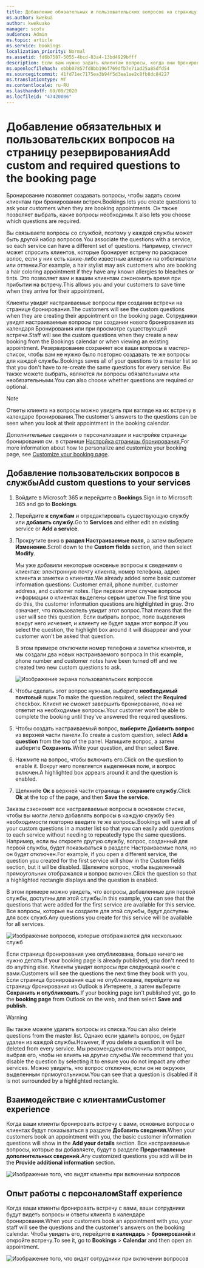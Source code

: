 ```yaml
---
title: Добавление обязательных и пользовательских вопросов на страницу резервирования
ms.author: kwekua
author: kwekuako
manager: scotv
audience: Admin
ms.topic: article
ms.service: bookings
localization_priority: Normal
ms.assetid: fd6b7587-5055-4bcd-83a4-13bd4929bfff
description: Если вам нужно задать клиентам вопросы, когда они бронировать встречу с вами в Интернете, вы можете добавить настраиваемые вопросы и необходимые вопросы на страницу бронирования.
ms.openlocfilehash: ebbb07857fd8bb196f769dfb7e71ad25a85dfd54
ms.sourcegitcommit: 41fd71ec7175ea3b94f5d3ea1ae2c8fb8dc84227
ms.translationtype: MT
ms.contentlocale: ru-RU
ms.lasthandoff: 09/09/2020
ms.locfileid: "47420086"
---
```

# <a name="add-custom-and-required-questions-to-the-booking-page"></a><span data-ttu-id="db132-103">Добавление обязательных и пользовательских вопросов на страницу резервирования</span><span class="sxs-lookup"><span data-stu-id="db132-103">Add custom and required questions to the booking page</span></span>

<span data-ttu-id="db132-104">Бронирование позволяет создавать вопросы, чтобы задать своим клиентам при бронировании встреч.</span><span class="sxs-lookup"><span data-stu-id="db132-104">Bookings lets you create questions to ask your customers when they are booking appointments.</span></span> <span data-ttu-id="db132-105">Он также позволяет выбрать, какие вопросы необходимы.</span><span class="sxs-lookup"><span data-stu-id="db132-105">It also lets you choose which questions are required.</span></span>

<span data-ttu-id="db132-106">Вы связываете вопросы со службой, поэтому у каждой службы может быть другой набор вопросов.</span><span class="sxs-lookup"><span data-stu-id="db132-106">You associate the questions with a service, so each service can have a different set of questions.</span></span> <span data-ttu-id="db132-107">Например, стилист может спросить клиентов, которые бронирует встречу по раскраске волос, если у них есть какие-либо известные аллергии на отбеливатели или оттенки.</span><span class="sxs-lookup"><span data-stu-id="db132-107">For example, a hair stylist may ask customers who are booking a hair coloring appointment if they have any known allergies to bleaches or tints.</span></span> <span data-ttu-id="db132-108">Это позволяет вам и вашим клиентам сэкономить время при прибытии на встречу.</span><span class="sxs-lookup"><span data-stu-id="db132-108">This allows you and your customers to save time when they arrive for their appointment.</span></span>

<span data-ttu-id="db132-109">Клиенты увидят настраиваемые вопросы при создании встречи на странице бронирования.</span><span class="sxs-lookup"><span data-stu-id="db132-109">The customers will see the custom questions when they are creating their appointment on the booking page.</span></span> <span data-ttu-id="db132-110">Сотрудники увидят настраиваемые вопросы при создании нового бронирования из календаря Бронирования или при просмотре существующей встречи.</span><span class="sxs-lookup"><span data-stu-id="db132-110">Staff will see the custom questions when they create a new booking from the Bookings calendar or when viewing an existing appointment.</span></span> <span data-ttu-id="db132-111">Резервирование сохраняет все ваши вопросы в мастер-список, чтобы вам не нужно было повторно создавать те же вопросы для каждой службы.</span><span class="sxs-lookup"><span data-stu-id="db132-111">Bookings saves all of your questions to a master list so that you don't have to re-create the same questions for every service.</span></span> <span data-ttu-id="db132-112">Вы также можете выбрать, являются ли вопросы обязательными или необязательными.</span><span class="sxs-lookup"><span data-stu-id="db132-112">You can also choose whether questions are required or optional.</span></span>

> [!NOTE]
> <span data-ttu-id="db132-113">Ответы клиента на вопросы можно увидеть при взгляде на их встречу в календаре бронирования.</span><span class="sxs-lookup"><span data-stu-id="db132-113">The customer's answers to the questions can be seen when you look at their appointment in the booking calendar.</span></span>

<span data-ttu-id="db132-114">Дополнительные сведения о персонализации и настройке страницы бронирования см. в странице [Настройка страницы бронирования.](customize-booking-page.md)</span><span class="sxs-lookup"><span data-stu-id="db132-114">For more information about how to personalize and customize your booking page, see [Customize your booking page](customize-booking-page.md).</span></span>

## <a name="add-custom-questions-to-your-services"></a><span data-ttu-id="db132-115">Добавление пользовательских вопросов в службы</span><span class="sxs-lookup"><span data-stu-id="db132-115">Add custom questions to your services</span></span>

1. <span data-ttu-id="db132-116">Войдите в Microsoft 365 и перейдите в **Bookings**.</span><span class="sxs-lookup"><span data-stu-id="db132-116">Sign in to Microsoft 365 and go to **Bookings**.</span></span>

1. <span data-ttu-id="db132-117">Перейдите **к службам** и отредактировать существующую службу или **добавить службу.**</span><span class="sxs-lookup"><span data-stu-id="db132-117">Go to **Services** and either edit an existing service or **Add a service**.</span></span>

1. <span data-ttu-id="db132-118">Прокрутите вниз в **раздел Настраиваемые поля,** а затем выберите **Изменение**.</span><span class="sxs-lookup"><span data-stu-id="db132-118">Scroll down to the **Custom fields** section, and then select **Modify**.</span></span>

   <span data-ttu-id="db132-119">Мы уже добавили некоторые основные вопросы к сведениям о клиентах: электронную почту клиента, номер телефона, адрес клиента и заметки о клиентах.</span><span class="sxs-lookup"><span data-stu-id="db132-119">We already added some basic customer information questions: Customer email, phone number, customer address, and customer notes.</span></span> <span data-ttu-id="db132-120">При первом этом случае вопросы информации о клиентах выделены серым цветом.</span><span class="sxs-lookup"><span data-stu-id="db132-120">The first time you do this, the customer information questions are highlighted in gray.</span></span> <span data-ttu-id="db132-121">Это означает, что пользователь увидит этот вопрос.</span><span class="sxs-lookup"><span data-stu-id="db132-121">That means that the user will see this question.</span></span> <span data-ttu-id="db132-122">Если выбрать вопрос, поле выделения вокруг него исчезнет, и клиенту не будет задан этот вопрос.</span><span class="sxs-lookup"><span data-stu-id="db132-122">If you select the question, the highlight box around it will disappear and your customer won't be asked that question.</span></span>

   <span data-ttu-id="db132-123">В этом примере отключили номер телефона и заметки клиентов, и мы создали два новых настраиваемого вопроса.</span><span class="sxs-lookup"><span data-stu-id="db132-123">In this example, phone number and customer notes have been turned off and we created two new custom questions to ask.</span></span>

   ![Изображение экрана пользовательских вопросов](../media/bookings-questions-custom-fields.png)

1. <span data-ttu-id="db132-125">Чтобы сделать этот вопрос нужным, выберите **необходимый почтовый** ящик.</span><span class="sxs-lookup"><span data-stu-id="db132-125">To make the question required, select the **Required** checkbox.</span></span> <span data-ttu-id="db132-126">Клиент не сможет завершить бронирование, пока не ответит на необходимые вопросы.</span><span class="sxs-lookup"><span data-stu-id="db132-126">Your customer won't be able to complete the booking until they've answered the required questions.</span></span>

1. <span data-ttu-id="db132-127">Чтобы создать настраиваемый вопрос, **выберите Добавить вопрос** из верхней части панели.</span><span class="sxs-lookup"><span data-stu-id="db132-127">To create a custom question, select **Add a question** from the top of the panel.</span></span> <span data-ttu-id="db132-128">Напишите вопрос, а затем выберите **Сохранить**.</span><span class="sxs-lookup"><span data-stu-id="db132-128">Write your question, and then select **Save**.</span></span>

1. <span data-ttu-id="db132-129">Нажмите на вопрос, чтобы включить его.</span><span class="sxs-lookup"><span data-stu-id="db132-129">Click on the question to enable it.</span></span> <span data-ttu-id="db132-130">Вокруг него появляется выделенная поле, и вопрос включен.</span><span class="sxs-lookup"><span data-stu-id="db132-130">A highlighted box appears around it and the question is enabled.</span></span>

1. <span data-ttu-id="db132-131">Щелкните **Ок** в верхней части страницы и **сохраните службу.**</span><span class="sxs-lookup"><span data-stu-id="db132-131">Click **Ok** at the top of the page, and then **Save the service**.</span></span>

<span data-ttu-id="db132-132">Заказы сэкономят все настраиваемые вопросы в основном списке, чтобы вы могли легко добавлять вопросы в каждую службу без необходимости повторно введите те же вопросы.</span><span class="sxs-lookup"><span data-stu-id="db132-132">Bookings will save all of your custom questions in a master list so that you can easily add questions to each service without needing to repeatedly type the same questions.</span></span> <span data-ttu-id="db132-133">Например, если вы откроете другую службу, вопрос, созданный для первой службы, будет показываться в разделе Настраиваемые поля, но он будет отключен.</span><span class="sxs-lookup"><span data-stu-id="db132-133">For example, if you open a different service, the question you created for the first service will show in the Custom fields section, but it wil be disabled.</span></span> <span data-ttu-id="db132-134">Щелкните вопрос, чтобы выделенный прямоугольник отображался и вопрос включен.</span><span class="sxs-lookup"><span data-stu-id="db132-134">Click the question so that a highlighted rectangle displays and the question is enabled.</span></span>

<span data-ttu-id="db132-135">В этом примере можно увидеть, что вопросы, добавленные для первой службы, доступны для этой службы.</span><span class="sxs-lookup"><span data-stu-id="db132-135">In this example, you can see that the questions that were added for the first service are available for this service.</span></span> <span data-ttu-id="db132-136">Все вопросы, которые вы создаете для этой службы, будут доступны для всех служб.</span><span class="sxs-lookup"><span data-stu-id="db132-136">Any questions you create for this service will be available for all services.</span></span>

   ![Изображение вопросов, которые отображаются для нескольких служб](../media/bookings-questions-services.png)

<span data-ttu-id="db132-138">Если страница бронирования уже опубликована, больше ничего не нужно делать.</span><span class="sxs-lookup"><span data-stu-id="db132-138">If your booking page is already published, you don't need to do anything else.</span></span> <span data-ttu-id="db132-139">Клиенты увидят вопросы при следующей книге с вами.</span><span class="sxs-lookup"><span data-stu-id="db132-139">Customers will see the questions the next time they book with you.</span></span> <span data-ttu-id="db132-140">Если страница бронирования еще не опубликована,  перейдите на страницу бронирования из Outlook в Интернете, а затем выберите **Сохранить и опубликовать**.</span><span class="sxs-lookup"><span data-stu-id="db132-140">If your booking page isn't published yet, go to the **booking page** from Outlook on the web, and then select **Save and publish**.</span></span>

> [!WARNING]
> <span data-ttu-id="db132-141">Вы также можете удалить вопросы из списка.</span><span class="sxs-lookup"><span data-stu-id="db132-141">You can also delete questions from the master list.</span></span> <span data-ttu-id="db132-142">Однако если удалить вопрос, он будет удален из каждой службы.</span><span class="sxs-lookup"><span data-stu-id="db132-142">However, if you delete a question it will be deleted from every service.</span></span> <span data-ttu-id="db132-143">Мы рекомендуем отключить этот вопрос, выбрав его, чтобы не влиять на другие службы.</span><span class="sxs-lookup"><span data-stu-id="db132-143">We recommend that you disable the question by selecting it to ensure you do not impact any other services.</span></span> <span data-ttu-id="db132-144">Можно увидеть, что вопрос отключен, если он не окружен выделенным прямоугольником.</span><span class="sxs-lookup"><span data-stu-id="db132-144">You can see that a question is disabled if it is not surrounded by a highlighted rectangle.</span></span>

## <a name="customer-experience"></a><span data-ttu-id="db132-145">Взаимодействие с клиентами</span><span class="sxs-lookup"><span data-stu-id="db132-145">Customer experience</span></span>

<span data-ttu-id="db132-146">Когда ваши клиенты бронировать встречу с вами, основные вопросы о клиентах будут показываться в разделе **Добавить сведения.**</span><span class="sxs-lookup"><span data-stu-id="db132-146">When your customers book an appointment with you, the basic customer information questions will show in the **Add your details** section.</span></span> <span data-ttu-id="db132-147">Все настраиваемые вопросы, которые вы добавляете, будут в разделе **Предоставление дополнительных сведений.**</span><span class="sxs-lookup"><span data-stu-id="db132-147">Any customized questions you add will be in the **Provide additional information** section.</span></span>

![Изображение того, что видят клиенты при включении вопросов](../media/bookings-questions-customer.png)

## <a name="staff-experience"></a><span data-ttu-id="db132-149">Опыт работы с персоналом</span><span class="sxs-lookup"><span data-stu-id="db132-149">Staff experience</span></span>

<span data-ttu-id="db132-150">Когда ваши клиенты бронировать встречу с вами, ваши сотрудники будут видеть вопросы и ответы клиента в календаре бронирования.</span><span class="sxs-lookup"><span data-stu-id="db132-150">When your customers book an appointment with you, your staff will see the questions and the customer's answers on the booking calendar.</span></span> <span data-ttu-id="db132-151">Чтобы увидеть его, перейдите **в календарь** \> **бронирований** и откройте встречу.</span><span class="sxs-lookup"><span data-stu-id="db132-151">To see it, go to **Bookings** \> **Calendar** and then open an appointment.</span></span>

![Изображение того, что видят сотрудники при включении вопросов](../media/bookings-questions-staff.png)
